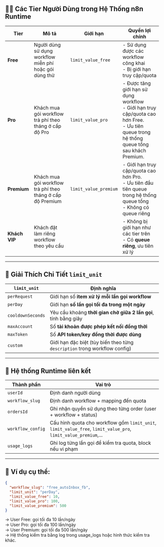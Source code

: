 ## 🧑‍💻 Các Tier Người Dùng trong Hệ Thống n8n Runtime

| Tier         | Mô tả                                                  | Giới hạn                            | Quyền lợi chính                                                                 |
|--------------|----------------------------------------------------------|--------------------------------------|----------------------------------------------------------------------------------|
| **Free**     | Người dùng sử dụng workflow miễn phí hoặc gói dùng thử | `limit_value_free`                  | - Sử dụng được các workflow công khai <br> - Bị giới hạn truy cập/quota        |
| **Pro** | Khách mua gói workflow trả phí theo tháng ở cấp độ Pro            | `limit_value_pro`            | - Được tăng giới hạn sử dụng workflow <br> - Giới hạn truy cập/quota cao hơn Free.<br> - Ưu tiên queue trong hệ thống queue tổng sau khách Premium.          |
| **Premium**  | Khách mua gói workflow trả phí theo tháng ở cấp độ Premium    | `limit_value_premium`              | - Giới hạn truy cập/quota cao hơn Pro. <br> - Ưu tiên đầu tiên queue trong hệ thống queue tổng<br> - Không có queue riêng               |
| **Khách VIP** | Khách đặt làm riêng workflow theo yêu cầu             |                | - Không bị giới hạn như các tier trên <br> - Có **queue riêng**, ưu tiên xử lý  |

---

## 🔐 Giải Thích Chi Tiết `limit_unit`

| `limit_unit`       | Định nghĩa                                                                 |
|--------------------|------------------------------------------------------------------------------|
| `perRequest`       | Giới hạn số **item xử lý mỗi lần gọi workflow**                            |
| `perDay`           | Giới hạn **số lần gọi tối đa trong một ngày**                              |
| `cooldownSeconds`  | Yêu cầu khoảng **thời gian chờ giữa 2 lần gọi**, tính bằng giây            |
| `maxAccount`       | Số **tài khoản được phép kết nối đồng thời**                              |
| `maxToken`         | Số **API token/key đồng thời được dùng**                                   |
| `custom`           | Giới hạn đặc biệt (tùy biến theo từng `description` trong workflow config) |

---

## 🔄 Hệ thống Runtime liên kết

| Thành phần        | Vai trò                                                                                   |
|------------------|--------------------------------------------------------------------------------------------|
| `userId`         | Định danh người dùng                                                                      |
| `workflow_slug`   | Định danh workflow + mapping đến quota                                                    |
| `ordersId`    | Ghi nhận quyền sử dụng theo từng order (user + workflow + status)                        |
| `workflow_config` | Cấu hình quota cho workflow gồm `limit_unit`, `limit_value_free`, `limit_value_pro`, `limit_value_premium`,... |
| `usage_logs`      | Ghi log từng lần gọi để kiểm tra quota, block nếu vi phạm                                |

---

## 🧪 Ví dụ cụ thể:
```json
{
  "workflow_slug": "free_autoInbox_fb",
  "limit_unit": "perDay",
  "limit_value_free": 10,
  "limit_value_pro": 100,
  "limit_value_premium": 500
}
```
→ User Free: gọi tối đa 10 lần/ngày<br>
→ User Pro: gọi tối đa 100 lần/ngày<br>
→ User Premium: gọi tối đa 500 lần/ngày<br>
→ Hệ thống kiểm tra bằng log trong usage_logs hoặc hình thức kiểm tra khác.